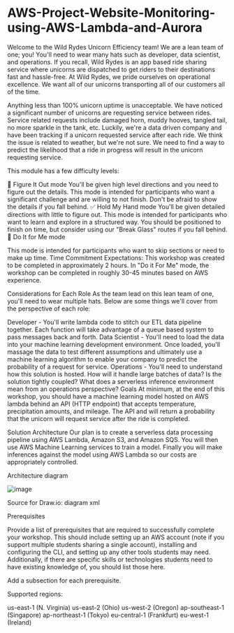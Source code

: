 # AWS-Project-Website-Monitoring-using-AWS-Lambda-and-Aurora

Welcome to the Wild Rydes Unicorn Efficiency team! We are a lean team of one; you! You'll need to wear many hats such as developer, data scientist, and operations. If you recall, Wild Rydes is an app based ride sharing service where unicorns are dispatched to get riders to their destinations fast and hassle-free. At Wild Rydes, we pride ourselves on operational excellence. We want all of our unicorns transporting all of our customers all of the time.

Anything less than 100% unicorn uptime is unacceptable. We have noticed a significant number of unicorns are requesting service between rides. Service related requests include damaged horn, muddy hooves, tangled tail, no more sparkle in the tank, etc. Luckily, we're a data driven company and have been tracking if a unicorn requested service after each ride. We think the issue is related to weather, but we're not sure. We need to find a way to predict the likelihood that a ride in progress will result in the unicorn requesting service.

This module has a few difficulty levels:

🤘 Figure It Out mode
You'll be given high level directions and you need to figure out the details.
This mode is intended for participants who want a significant challenge and are willing to not finish.
Don't be afraid to show the details if you fall behind.
✅ Hold My Hand mode
You'll be given detailed directions with little to figure out.
This mode is intended for participants who want to learn and explore in a structured way.
You should be positioned to finish on time, but consider using our "Break Glass" routes if you fall behind.
🙈 Do It for Me mode

This mode is intended for participants who want to skip sections or need to make up time.
Time Commitment Expectations: This workshop was created to be completed in approximately 2 hours. In "Do it For Me" mode, the workshop can be completed in roughly 30-45 minutes based on AWS experience.

Considerations for Each Role
As the team lead on this lean team of one, you'll need to wear multiple hats. Below are some things we'll cover from the perspective of each role:

Developer - You'll write lambda code to stitch our ETL data pipeline together. Each function will take advantage of a queue based system to pass messages back and forth.
Data Scientist - You'll need to load the data into your machine learning development environment. Once loaded, you'll massage the data to test different assumptions and ultimately use a machine learning algorithm to enable your company to predict the probability of a request for service.
Operations - You'll need to understand how this solution is hosted. How will it handle large batches of data? Is the solution tightly coupled? What does a serverless inference environment mean from an operations perspective?
Goals
At minimum, at the end of this workshop, you should have a machine learning model hosted on AWS lambda behind an API (HTTP endpoint) that accepts temperature, precipitation amounts, and mileage. The API and will return a probability that the unicorn will request service after the ride is completed.

Solution Architecture
Our plan is to create a serverless data processing pipeline using AWS Lambda, Amazon S3, and Amazon SQS. You will then use AWS Machine Learning services to train a model. Finally you will make inferences against the model using AWS Lambda so our costs are appropriately controlled.

Architecture diagram

![image](https://user-images.githubusercontent.com/96236642/158198088-c8bda79d-80bc-4ad2-8532-5df7f2d46c9a.png)


Source for Draw.io: diagram xml

Prerequisites

Provide a list of prerequisites that are required to successfully complete your workshop. This should include setting up an AWS account (note if you support multiple students sharing a single account), installing and configuring the CLI, and setting up any other tools students may need. Additionally, if there are specific skills or technologies students need to have existing knowledge of, you should list those here.

Add a subsection for each prerequisite.

Supported regions:

us-east-1 (N. Virginia)
us-east-2 (Ohio)
us-west-2 (Oregon)
ap-southeast-1 (Singapore)
ap-northeast-1 (Tokyo)
eu-central-1 (Frankfurt)
eu-west-1 (Ireland)
